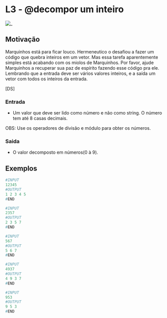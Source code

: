# L3 - @decompor um inteiro

![_](cover.jpg)

## Motivação

Marquinhos está para ficar louco. Hermeneutico o desafiou a fazer um código
que quebra inteiros em um vetor. Mas essa tarefa aparentemente simples está
acabando com os miolos de Marquinhos. Por favor, ajude Marquinhos a recuperar
sua paz de espírito fazendo esse código pra ele. Lembrando que a entrada deve
ser vários valores inteiros, e a saída um vetor com todos os inteiros da entrada.

\[DS\]  

### Entrada

- Um valor que deve ser lido como número e não como string. O número tem até 8 casas decimais.

OBS: Use os operadores de divisão e módulo para obter os números.  

### Saida

- O valor decomposto em números(0 à 9).
  
## Exemplos

``` py
#INPUT
12345
#OUTPUT
1 2 3 4 5
#END
```

```py
#INPUT
2357
#OUTPUT
2 3 5 7
#END
```

```py
#INPUT
567
#OUTPUT
5 6 7
#END
```

```py
#INPUT
4937
#OUTPUT
4 9 3 7
#END
```

```py
#INPUT
953
#OUTPUT
9 5 3
#END
```
